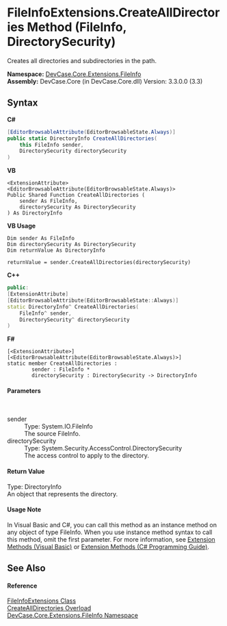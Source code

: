 # FileInfoExtensions.CreateAllDirectories Method (FileInfo, DirectorySecurity)
 

Creates all directories and subdirectories in the path.

**Namespace:**&nbsp;<a href="N_DevCase_Core_Extensions_FileInfo">DevCase.Core.Extensions.FileInfo</a><br />**Assembly:**&nbsp;DevCase.Core (in DevCase.Core.dll) Version: 3.3.0.0 (3.3)

## Syntax

**C#**<br />
``` C#
[EditorBrowsableAttribute(EditorBrowsableState.Always)]
public static DirectoryInfo CreateAllDirectories(
	this FileInfo sender,
	DirectorySecurity directorySecurity
)
```

**VB**<br />
``` VB
<ExtensionAttribute>
<EditorBrowsableAttribute(EditorBrowsableState.Always)>
Public Shared Function CreateAllDirectories ( 
	sender As FileInfo,
	directorySecurity As DirectorySecurity
) As DirectoryInfo
```

**VB Usage**<br />
``` VB Usage
Dim sender As FileInfo
Dim directorySecurity As DirectorySecurity
Dim returnValue As DirectoryInfo

returnValue = sender.CreateAllDirectories(directorySecurity)
```

**C++**<br />
``` C++
public:
[ExtensionAttribute]
[EditorBrowsableAttribute(EditorBrowsableState::Always)]
static DirectoryInfo^ CreateAllDirectories(
	FileInfo^ sender, 
	DirectorySecurity^ directorySecurity
)
```

**F#**<br />
``` F#
[<ExtensionAttribute>]
[<EditorBrowsableAttribute(EditorBrowsableState.Always)>]
static member CreateAllDirectories : 
        sender : FileInfo * 
        directorySecurity : DirectorySecurity -> DirectoryInfo 

```


#### Parameters
&nbsp;<dl><dt>sender</dt><dd>Type: System.IO.FileInfo<br />The source FileInfo.</dd><dt>directorySecurity</dt><dd>Type: System.Security.AccessControl.DirectorySecurity<br />The access control to apply to the directory.</dd></dl>

#### Return Value
Type: DirectoryInfo<br />An object that represents the directory.

#### Usage Note
In Visual Basic and C#, you can call this method as an instance method on any object of type FileInfo. When you use instance method syntax to call this method, omit the first parameter. For more information, see <a href="https://docs.microsoft.com/dotnet/visual-basic/programming-guide/language-features/procedures/extension-methods">Extension Methods (Visual Basic)</a> or <a href="https://docs.microsoft.com/dotnet/csharp/programming-guide/classes-and-structs/extension-methods">Extension Methods (C# Programming Guide)</a>.

## See Also


#### Reference
<a href="T_DevCase_Core_Extensions_FileInfo_FileInfoExtensions">FileInfoExtensions Class</a><br /><a href="Overload_DevCase_Core_Extensions_FileInfo_FileInfoExtensions_CreateAllDirectories">CreateAllDirectories Overload</a><br /><a href="N_DevCase_Core_Extensions_FileInfo">DevCase.Core.Extensions.FileInfo Namespace</a><br />